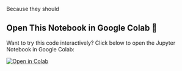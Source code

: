 Because they should

## Open This Notebook in Google Colab 🚀

Want to try this code interactively? Click below to open the Jupyter Notebook in Google Colab:

[![Open in Colab](https://colab.research.google.com/assets/colab-badge.svg)](https://colab.research.google.com/github/YOUR_GITHUB_USERNAME/qatskills/blob/main/notebooks/why_classical_engineers_care.ipynb)

